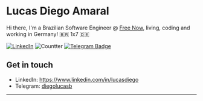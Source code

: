 # Lucas Diego Amaral

Hi there, I'm a Brazilian Software Engineer @ [Free Now](https://free-now.com/), living, coding and working in Germany! :brazil: 1x7 :de:

[![LinkedIn](https://img.shields.io/badge/LinkedIn-lucas--amaral-blue)](https://www.linkedin.com/in/lucasdiego/)
![Countter](https://visitor-badge.laobi.icu/badge?page_id=diegolucasb.diegolucasb)
[![Telegram Badge](https://img.shields.io/badge/Telegram-diegolucasb-blue)](https://t.me/diegolucasb)

## Get in touch
- LinkedIn: https://www.linkedin.com/in/lucasdiego
- Telegram: [diegolucasb](https://t.me/diegolucasb)

---
<!--
**diegolucasb/diegolucasb** is a ✨ _special_ ✨ repository because its `README.md` (this file) appears on your GitHub profile.
Here are some ideas to get you started:
- 🔭 I’m currently working on ...
- 🌱 I’m currently learning ...
- 👯 I’m looking to collaborate on ...
- 🤔 I’m looking for help with ...
- 💬 Ask me about ...
- 📫 How to reach me: ...
- 😄 Pronouns: ...
- ⚡ Fun fact: ...
-->
